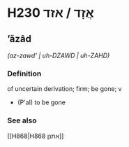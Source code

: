 # H230 אֲזָד / אזד

## ʼăzâd

_(az-zawd' | uh-DZAWD | uh-ZAHD)_

### Definition

of uncertain derivation; firm; be gone; v

- (P'al) to be gone

### See also

[[H868|H868 אתנן]]
